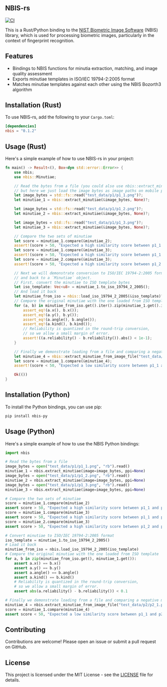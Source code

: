 ## NBIS-rs

[![CI](https://github.com/Seventh-Sense-Artificial-Intelligence/nbis-rs/actions/workflows/ci.yaml/badge.svg)](https://github.com/Seventh-Sense-Artificial-Intelligence/nbis-rs/actions/workflows/ci.yaml)

This is a Rust/Python binding to the [NIST Biometric Image Software](https://www.nist.gov/services-resources/software/nist-biometric-image-software-nbis) (NBIS) library, which is used for processing biometric images, particularly in the context of fingerprint recognition.

## Features

- Bindings to NBIS functions for minutia extraction, matching, and image quality assessment
- Exports minutiae templates in ISO/IEC 19794-2:2005 format
- Matches minutiae templates against each other using the NBIS Bozorth3 algorithm

## Installation (Rust)

To use NBIS-rs, add the following to your `Cargo.toml`:

```toml
[dependencies]
nbis = "0.1.2"
```

## Usage (Rust)

Here's a simple example of how to use NBIS-rs in your project:

```rust
fn main() -> Result<(), Box<dyn std::error::Error>> {
    use nbis;
    use nbis::Minutiae;

    // Read the bytes from a file (you could also use nbis::extract_minutiae_from_image_file)
    // but here we just load the image bytes as image paths on mobile platforms can be tricky.
    let image_bytes = std::fs::read("test_data/p1/p1_1.png")?;
    let minutiae_1 = nbis::extract_minutiae(&image_bytes, None)?;

    let image_bytes = std::fs::read("test_data/p1/p1_2.png")?;
    let minutiae_2 = nbis::extract_minutiae(&image_bytes, None)?;

    let image_bytes = std::fs::read("test_data/p1/p1_3.png")?;
    let minutiae_3 = nbis::extract_minutiae(&image_bytes, None)?;

    // Compare the two sets of minutiae
    let score = minutiae_1.compare(&minutiae_2);
    assert!(score > 50, "Expected a high similarity score between p1_1 and p1_2");
    let score = minutiae_1.compare(&minutiae_3);
    assert!(score > 50, "Expected a high similarity score between p1_1 and p1_3");
    let score = minutiae_2.compare(&minutiae_3);
    assert!(score > 50, "Expected a high similarity score between p1_2 and p1_3");

    // Next we will demonstrate conversion to ISO/IEC 19794-2:2005 format
    // and back to a `Minutiae` object.
    // First, convert the minutiae to ISO template bytes
    let iso_template: Vec<u8> = minutiae_1.to_iso_19794_2_2005();
    // And load it back
    let minutiae_from_iso = nbis::load_iso_19794_2_2005(&iso_template)?;
    // Compare the original minutiae with the one loaded from ISO template
    for (a, b) in minutiae_from_iso.get().iter().zip(minutiae_1.get().iter()) {
        assert_eq!(a.x(), b.x());
        assert_eq!(a.y(), b.y());
        assert_eq!(a.angle(), b.angle());
        assert_eq!(a.kind(), b.kind());
        // Reliability is quantized in the round-trip conversion,
        // so we allow a small margin of error.
        assert!((a.reliability() - b.reliability()).abs() < 1e-1);
    }

    // Finally we demonstrate loading from a file and comparing a negative match
    let minutiae_4 = nbis::extract_minutiae_from_image_file("test_data/p2/p2_1.png", None)?;
    let score = minutiae_1.compare(&minutiae_4);
    assert!(score < 50, "Expected a low similarity score between p1_1 and p2_1");

    Ok(())
}
```

## Installation (Python)
To install the Python bindings, you can use pip:

```bash
pip install nbis-py
```

## Usage (Python)

Here's a simple example of how to use the NBIS Python bindings:

```python
import nbis

# Read the bytes from a file
image_bytes = open("test_data/p1/p1_1.png", "rb").read()
minutiae_1 = nbis.extract_minutiae(image=image_bytes, ppi=None)
image_bytes = open("test_data/p1/p1_2.png", "rb").read()
minutiae_2 = nbis.extract_minutiae(image=image_bytes, ppi=None)
image_bytes = open("test_data/p1/p1_3.png", "rb").read()
minutiae_3 = nbis.extract_minutiae(image=image_bytes, ppi=None)

# Compare the two sets of minutiae
score = minutiae_1.compare(minutiae_2)
assert score > 50, "Expected a high similarity score between p1_1 and p1_2"
score = minutiae_1.compare(minutiae_3)
assert score > 50, "Expected a high similarity score between p1_1 and p1_3"
score = minutiae_2.compare(minutiae_3)
assert score > 50, "Expected a high similarity score between p1_2 and p1_3"

# Convert minutiae to ISO/IEC 19794-2:2005 format
iso_template = minutiae_1.to_iso_19794_2_2005()
# Load it back
minutiae_from_iso = nbis.load_iso_19794_2_2005(iso_template)
# Compare the original minutiae with the one loaded from ISO template
for a, b in zip(minutiae_from_iso.get(), minutiae_1.get()):
    assert a.x() == b.x()
    assert a.y() == b.y()
    assert a.angle() == b.angle()
    assert a.kind() == b.kind()
    # Reliability is quantized in the round-trip conversion,
    # so we allow a small margin of error.
    assert abs(a.reliability() - b.reliability()) < 0.1

# Finally we demonstrate loading from a file and comparing a negative match
minutiae_4 = nbis.extract_minutiae_from_image_file("test_data/p2/p2_1.png", ppi=None)
score = minutiae_1.compare(minutiae_4)
assert score < 50, "Expected a low similarity score between p1_1 and p2_1"
```

## Contributing

Contributions are welcome! Please open an issue or submit a pull request on GitHub.

## License

This project is licensed under the MIT License - see the [LICENSE](LICENSE) file for details.